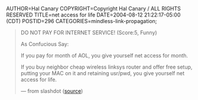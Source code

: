 AUTHOR=Hal Canary
COPYRIGHT=Copyright Hal Canary / ALL RIGHTS RESERVED
TITLE=net access for life
DATE=2004-08-12 21:22:17-05:00 (CDT)
POSTID=296
CATEGORIES=mindless-link-propagation;

> DO NOT PAY FOR INTERNET SERVICE! (Score:5, Funny)
> 
> As Confucious Say:
> 
> If you pay for month of AOL, you give yourself net access for month.
> 
> If you buy neighbor cheap wireless linksys router and offer free setup, putting your MAC on it and retaining usr/pwd, you give yourself net access for life.
> 
> — from slashdot ([source](http://slashdot.org/comments.pl?sid=117744&cid=9949656))
